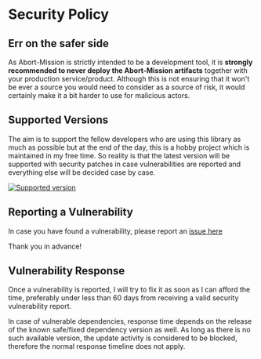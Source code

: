 # Security Policy

## Err on the safer side

As Abort-Mission is strictly intended to be a development tool, it is **strongly
recommended to never deploy the Abort-Mission artifacts** together with your 
production service/product. Although this is not ensuring that it won't be ever a 
source you would need to consider as a source of risk, it would certainly make it 
a bit harder to use for malicious actors.

## Supported Versions

The aim is to support the fellow developers who are using this library as much as
possible but at the end of the day, this is a hobby project which is maintained in
my free time. So reality is that the latest version will be supported with security
patches in case vulnerabilities are reported and everything else will be decided
case by case.

[![Supported version](https://img.shields.io/github/v/tag/nagyesta/abort-mission-gradle-plugin?color=green&logo=git&label=Supported%20version&sort=semver)](https://img.shields.io/github/v/tag/nagyesta/abort-mission-gradle-plugin?color=green&logo=git&label=Supported%20version&sort=semver)

## Reporting a Vulnerability

In case you have found a vulnerability, please report an [issue here](https://github.com/nagyesta/abort-mission-gradle-plugin/issues)

Thank you in advance!

## Vulnerability Response

Once a vulnerability is reported, I will try to fix it as soon as I can afford
the time, preferably under less than 60 days from receiving a valid security 
vulnerability report.

In case of vulnerable dependencies, response time depends on the release of the
known safe/fixed dependency version as well. As long as there is no such 
available version, the update activity is considered to be blocked, therefore 
the normal response timeline does not apply.
